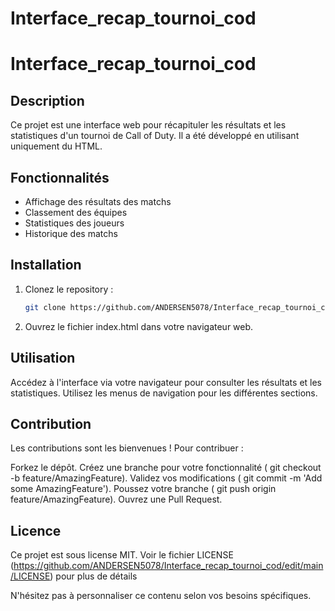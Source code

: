 # Interface_recap_tournoi_cod

# Interface_recap_tournoi_cod

## Description
Ce projet est une interface web pour récapituler les résultats et les statistiques d'un tournoi de Call of Duty. Il a été développé en utilisant uniquement du HTML.

## Fonctionnalités
- Affichage des résultats des matchs
- Classement des équipes
- Statistiques des joueurs
- Historique des matchs

## Installation
1. Clonez le repository :
   ```sh
   git clone https://github.com/ANDERSEN5078/Interface_recap_tournoi_cod.git

2. Ouvrez le fichier index.html dans votre navigateur web.

  ## Utilisation
Accédez à l'interface via votre navigateur pour consulter les résultats et les statistiques.
Utilisez les menus de navigation pour les différentes sections.

 ## Contribution
Les contributions sont les bienvenues ! Pour contribuer :

Forkez le dépôt.
Créez une branche pour votre fonctionnalité ( git checkout -b feature/AmazingFeature).
Validez vos modifications ( git commit -m 'Add some AmazingFeature').
Poussez votre branche ( git push origin feature/AmazingFeature).
Ouvrez une Pull Request.

  ## Licence

  Ce projet est sous license MIT. Voir le fichier LICENSE (https://github.com/ANDERSEN5078/Interface_recap_tournoi_cod/edit/main/LICENSE) pour plus de détails

  
N'hésitez pas à personnaliser ce contenu selon vos besoins spécifiques.
  
